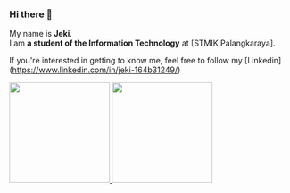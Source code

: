 ### Hi there 👋
My name is **Jeki**.<br>
I am **a student of the Information Technology** at [STMIK Palangkaraya].<br>

If you're interested in getting to know me, feel free to follow my [Linkedin] (https://www.linkedin.com/in/jeki-164b31249/)
<p align="left">
<a href="https://github.com/jekibaringei">
  <img height="180em" src="https://github-readme-stats-eight-theta.vercel.app/api?username=penuliscode&show_icons=true&theme=algolia&include_all_commits=true&count_private=true"/>
  <img height="180em" src="https://github-readme-stats-eight-theta.vercel.app/api/top-langs/?username=jekibaringei&layout=compact&theme=algolia"/>
</a>
</p>
<!--
**jekibaringei/jekibaringei** is a ✨ _special_ ✨ repository because its `README.md` (this file) appears on your GitHub profile.

Here are some ideas to get you started:

- 🔭 I’m currently working on ...
- 🌱 I’m currently learning ...
- 👯 I’m looking to collaborate on ...
- 🤔 I’m looking for help with ...
- 💬 Ask me about ...
- 📫 How to reach me: ...
- 😄 Pronouns: ...
- ⚡ Fun fact: ...
-->
